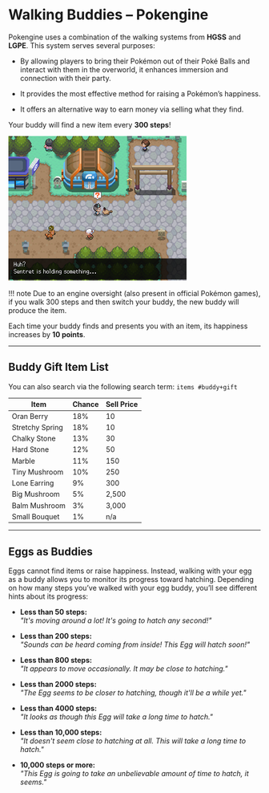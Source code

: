 # Walking Buddies – Pokengine

Pokengine uses a combination of the walking systems from **HGSS** and **LGPE**. This system serves several purposes:

- By allowing players to bring their Pokémon out of their Poké Balls and interact with them in the overworld, it enhances immersion and connection with their party.

- It provides the most effective method for raising a Pokémon’s happiness.

- It offers an alternative way to earn money via selling what they find.

Your buddy will find a new item every **300 steps**!

![alt text](assets/holdingitem.png)

!!! note
    Due to an engine oversight (also present in official Pokémon games), if you walk 300 steps and then switch your buddy, the new buddy will produce the item.

Each time your buddy finds and presents you with an item, its happiness increases by **10 points**.

---

## Buddy Gift Item List

You can also search via the following search term: `items #buddy+gift`

| Item           | Chance | Sell Price |
|----------------|--------|------------|
| Oran Berry     | 18%    | 10         |
| Stretchy Spring| 18%    | 10         |
| Chalky Stone   | 13%    | 30         |
| Hard Stone     | 12%    | 50         |
| Marble         | 11%    | 150        |
| Tiny Mushroom  | 10%    | 250        |
| Lone Earring   | 9%     | 300        |
| Big Mushroom   | 5%     | 2,500      |
| Balm Mushroom  | 3%     | 3,000      |
| Small Bouquet  | 1%     | n/a        |

---

## Eggs as Buddies

Eggs cannot find items or raise happiness. Instead, walking with your egg as a buddy allows you to monitor its progress toward hatching. Depending on how many steps you’ve walked with your egg buddy, you’ll see different hints about its progress:

- **Less than 50 steps:**  
  _"It's moving around a lot! It's going to hatch any second!"_

- **Less than 200 steps:**  
  _"Sounds can be heard coming from inside! This Egg will hatch soon!"_

- **Less than 800 steps:**  
  _"It appears to move occasionally. It may be close to hatching."_

- **Less than 2000 steps:**  
  _"The Egg seems to be closer to hatching, though it'll be a while yet."_

- **Less than 4000 steps:**  
  _"It looks as though this Egg will take a long time to hatch."_

- **Less than 10,000 steps:**  
  _"It doesn't seem close to hatching at all. This will take a long time to hatch."_

- **10,000 steps or more:**  
  _"This Egg is going to take an unbelievable amount of time to hatch, it seems."_
